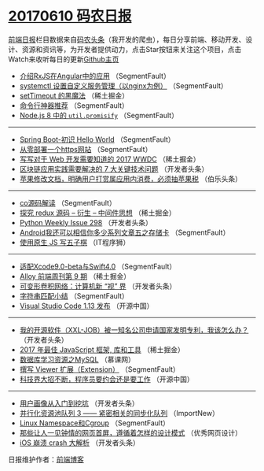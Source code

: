 # [20170610 码农日报](https://toutiao.qdkfweb.cn/date/2017/06/10)

[前端日报](https://qdkfweb.cn/c/news)栏目数据来自[码农头条](https://toutiao.qdkfweb.cn/)（我开发的爬虫），每日分享前端、移动开发、设计、资源和资讯等，为开发者提供动力，点击Star按钮来关注这个项目，点击Watch来收听每日的更新[Github主页](https://github.com/kujian/frontendDaily)
* [介绍RxJS在Angular中的应用](https://toutiao.qdkfweb.cn/40721.html) （SegmentFault）
* [systemctl 设置自定义服务管理（以nginx为例）](https://toutiao.qdkfweb.cn/40711.html) （SegmentFault）
* [setTimeout 的黑魔法](https://toutiao.qdkfweb.cn/40699.html) （稀土掘金）
* [命令行神器推荐](https://toutiao.qdkfweb.cn/40706.html) （SegmentFault）
* [Node.js 8 中的 `util.promisify`](https://toutiao.qdkfweb.cn/40707.html) （SegmentFault）

***
* [Spring Boot-初识 Hello World](https://toutiao.qdkfweb.cn/40708.html) （SegmentFault）
* [从零部署一个https网站](https://toutiao.qdkfweb.cn/40710.html) （SegmentFault）
* [写写对于 Web 开发需要知道的 2017 WWDC](https://toutiao.qdkfweb.cn/40695.html) （稀土掘金）
* [区块链应用实践需要解决的 7 大关键技术问题](https://toutiao.qdkfweb.cn/40732.html) （开发者头条）
* [苹果修改文档，明确用户打赏属应用内消费，必须抽苹果税](https://toutiao.qdkfweb.cn/40744.html) （伯乐头条）

***
* [co源码解读](https://toutiao.qdkfweb.cn/40722.html) （SegmentFault）
* [探究 redux 源码 &#8211; 衍生 &#8211; 中间件思想](https://toutiao.qdkfweb.cn/40696.html) （稀土掘金）
* [Python Weekly Issue 298](https://toutiao.qdkfweb.cn/40733.html) （开发者头条）
* [Android我还可以相信你多少系列文章五之存储卡](https://toutiao.qdkfweb.cn/40712.html) （SegmentFault）
* [使用原生 JS 写五子棋](https://toutiao.qdkfweb.cn/40745.html) （IT程序狮）

***
* [适配Xcode9.0-beta与Swift4.0](https://toutiao.qdkfweb.cn/40723.html) （SegmentFault）
* [Alloy 前端周刊第 9 期](https://toutiao.qdkfweb.cn/40697.html) （稀土掘金）
* [可变形卷积网络：计算机新 “视” 界](https://toutiao.qdkfweb.cn/40734.html) （开发者头条）
* [字符串匹配小结](https://toutiao.qdkfweb.cn/40713.html) （SegmentFault）
* [Visual Studio Code 1.13 发布](https://toutiao.qdkfweb.cn/40746.html) （开源中国）

***
* [我的开源软件（XXL-JOB）被一知名公司申请国家发明专利，我该怎么办？](https://toutiao.qdkfweb.cn/40724.html) （开发者头条）
* [2017 年最佳 JavaScript 框架, 库和工具](https://toutiao.qdkfweb.cn/40698.html) （稀土掘金）
* [数据库学习资源之MySQL](https://toutiao.qdkfweb.cn/40736.html) （慕课网）
* [撰写 Viewer 扩展（Extension）](https://toutiao.qdkfweb.cn/40714.html) （SegmentFault）
* [科技界大招不断，程序员要约会还是要工作](https://toutiao.qdkfweb.cn/40747.html) （开源中国）

***
* [用户画像从入门到挖坑](https://toutiao.qdkfweb.cn/40725.html) （开发者头条）
* [并行化资源池队列 3 —— 紧密相关的同步化队列](https://toutiao.qdkfweb.cn/40737.html) （ImportNew）
* [Linux Namespace和Cgroup](https://toutiao.qdkfweb.cn/40715.html) （SegmentFault）
* [那些让人一见钟情的网页首屏，遵循着怎样的设计模式](https://toutiao.qdkfweb.cn/40748.html) （优秀网页设计）
* [iOS 崩溃 crash 大解析](https://toutiao.qdkfweb.cn/40726.html) （开发者头条）

日报维护作者：[前端博客](https://qdkfweb.cn/) 